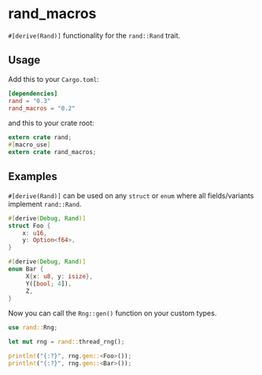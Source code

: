 
rand_macros
====

`#[derive(Rand)]` functionality for the `rand::Rand` trait.

## Usage
Add this to your `Cargo.toml`:

```toml
[dependencies]
rand = "0.3"
rand_macros = "0.2"
```

and this to your crate root:

```rust
extern crate rand;
#[macro_use]
extern crate rand_macros;
```

## Examples

`#[derive(Rand)]` can be used on any `struct` or `enum` where all fields/variants implement `rand::Rand`.

```rust
#[derive(Debug, Rand)]
struct Foo {
    x: u16,
    y: Option<f64>,
}

#[derive(Debug, Rand)]
enum Bar {
     X{x: u8, y: isize},
     Y([bool; 4]),
     Z,
}
```
Now you can call the `Rng::gen()` function on your custom types.

```rust
use rand::Rng;

let mut rng = rand::thread_rng();

println!("{:?}", rng.gen::<Foo>());
println!("{:?}", rng.gen::<Bar>());
```
